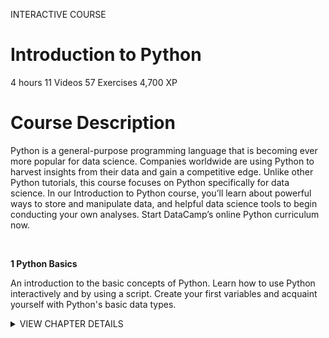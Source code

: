 INTERACTIVE COURSE
# Introduction to Python

4 hours
11 Videos
57 Exercises
4,700 XP

# Course Description

Python is a general-purpose programming language that is becoming ever more popular for data science. Companies worldwide are using Python to harvest insights from their data and gain a competitive edge. Unlike other Python tutorials, this course focuses on Python specifically for data science. In our Introduction to Python course, you’ll learn about powerful ways to store and manipulate data, and helpful data science tools to begin conducting your own analyses. Start DataCamp’s online Python curriculum now.

<br>

**1 Python Basics**

An introduction to the basic concepts of Python. Learn how to use Python interactively and by using a script. Create your first variables and acquaint yourself with Python's basic data types.

<details>
<summary>VIEW CHAPTER DETAILS</summary>
<ul>
<li>Hello Python&nbsp;&nbsp;&nbsp;&nbsp;&nbsp; 50 xp</li>
<li>The Python Interface &nbsp;&nbsp;&nbsp;&nbsp;&nbsp; 100 xp</li>
<li>When to use Python? &nbsp;&nbsp;&nbsp;&nbsp;&nbsp; 50 xp</li>
<li>Any comments? &nbsp;&nbsp;&nbsp;&nbsp;&nbsp; 100 xp</li>
<li>Python as a calculator &nbsp;&nbsp;&nbsp;&nbsp;&nbsp; 100 xp</li>
<li>Variables and Types &nbsp;&nbsp;&nbsp;&nbsp;&nbsp; 50 xp</li>
<li>Variable Assigment &nbsp;&nbsp;&nbsp;&nbsp;&nbsp; 100 xp</li>
<li>Calculations with variables &nbsp;&nbsp;&nbsp;&nbsp;&nbsp; 100 xp</li>
<li>Other variables types &nbsp;&nbsp;&nbsp;&nbsp;&nbsp; 100 xp</li>
<li>Guess the type &nbsp;&nbsp;&nbsp;&nbsp;&nbsp; 50 xp</li>
<li>Operations with other types &nbsp;&nbsp;&nbsp;&nbsp;&nbsp; 100 xp</li>
<li>Type conversion &nbsp;&nbsp;&nbsp;&nbsp;&nbsp;&nbsp;&nbsp;&nbsp;&nbsp;&nbsp;&nbsp;&nbsp;&nbsp;&nbsp;&nbsp;&nbsp;&nbsp;&nbsp;;&nbsp;&nbsp;&nbsp;&nbsp;&nbsp; 100 xp</li>
<li>Can Python handle everything &nbsp;&nbsp;&nbsp;&nbsp;&nbsp;&nbsp;&nbsp;&nbsp;&nbsp;&nbsp;&nbsp;&nbsp;&nbsp;&nbsp;&nbsp;&nbsp;&nbsp;&nbsp;&nbsp;&nbsp; 50 xp</li>
</ul>
</details>
